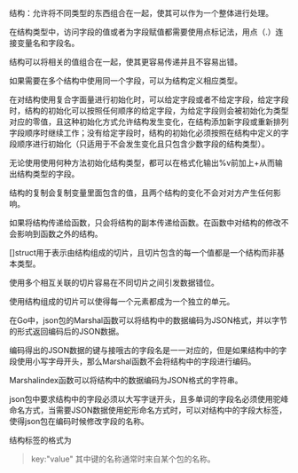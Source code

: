 结构：允许将不同类型的东西组合在一起，使其可以作为一个整体进行处理。

在结构类型中，访问字段的值或者为字段赋值都需要使用点标记法，用点（.）连接变量名和字段名。

结构可以将相关的值组合在一起，使其更容易传递并且不容易出错。

如果需要在多个结构中使用同一个字段，可以为结构定义相应类型。

在对结构使用复合字面量进行初始化时，可以给定字段或者不给定字段，给定字段时，结构的初始化可以按照任何顺序的给定字段，为给定字段则会被初始化为类型对应的零值，且这种初始化方式允许结构发生变化，在结构添加新字段或重新排列字段顺序时继续工作；没有给定字段时，结构的初始化必须按照在结构中定义的字段顺序进行初始化（只适用于不会发生变化且只包含少数字段的结构类型）。

无论使用使用何种方法初始化结构类型，都可以在格式化输出%v前加上+从而输出结构类型的字段。

结构的复制会复制变量里面包含的值，且两个结构的变化不会对对方产生任何影响。

如果将结构传递给函数，只会将结构的副本传递给函数。在函数中对结构的修改不会影响到函数之外的结构。

[]struct用于表示由结构组成的切片，且切片包含的每一个值都是一个结构而非基本类型。

使用多个相互关联的切片容易在不同切片之间引发数据错位。

使用结构组成的切片可以使得每一个元素都成为一个独立的单元。

在Go中，json包的Marshal函数可以将结构中的数据编码为JSON格式，并以字节的形式返回编码后的JSON数据。

编码得出的JSON数据的键与接哦古的字段名是一一对应的，但是如果结构中的字段使用小写字母开头，那么Marshal函数不会将结构中的字段进行编码。

Marshalindex函数可以将结构中的数据编码为JSON格式的字符串。

json包中要求结构中的字段必须以大写字谜开头，且多单词的字段名必须使用驼峰命名方式，当需要JSON数据使用蛇形命名方式时，可以对结构中的字段大标签，使得json包在编码时候修改字段的名称。

结构标签的格式为 
>key:"value"
其中键的名称通常时来自某个包的名称。
